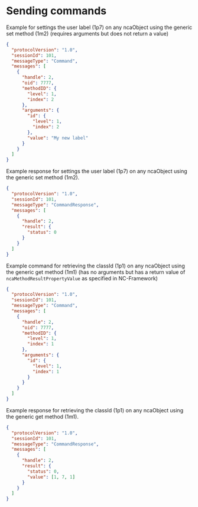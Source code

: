# Sending commands

Example for settings the user label (1p7) on any ncaObject using the generic set method (1m2) (requires arguments but does not return a value)

```json
{
  "protocolVersion": "1.0",
  "sessionId": 101,
  "messageType": "Command",
  "messages": [
    {
      "handle": 2,
      "oid": 7777,
      "methodID": {
        "level": 1,
        "index": 2
      },
      "arguments": {
        "id": {
          "level": 1,
          "index": 2
        },
        "value": "My new label"
      }
    }
  ]
}
```

Example response for settings the user label (1p7) on any ncaObject using the generic set method (1m2).

```json
{
  "protocolVersion": "1.0",
  "sessionId": 101,
  "messageType": "CommandResponse",
  "messages": [
    {
      "handle": 2,
      "result": {
        "status": 0
      }
    }
  ]
}
```

Example command for retrieving the classId (1p1) on any ncaObject using the generic get method (1m1) (has no arguments but has a return value of `ncaMethodResultPropertyValue` as specified in NC-Framework)

```json
{
  "protocolVersion": "1.0",
  "sessionId": 101,
  "messageType": "Command",
  "messages": [
    {
      "handle": 2,
      "oid": 7777,
      "methodID": {
        "level": 1,
        "index": 1
      },
      "arguments": {
        "id": {
          "level": 1,
          "index": 1
        }
      }
    }
  ]
}
```

Example response for retrieving the classId (1p1) on any ncaObject using the generic get method (1m1).

```json
{
  "protocolVersion": "1.0",
  "sessionId": 101,
  "messageType": "CommandResponse",
  "messages": [
    {
      "handle": 2,
      "result": {
        "status": 0,
        "value": [1, 7, 1]
      }
    }
  ]
}
```
